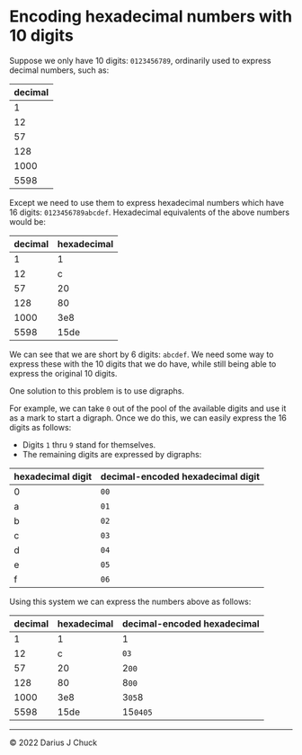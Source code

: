 # Encoding hexadecimal numbers with 10 digits

Suppose we only have 10 digits: `0123456789`, ordinarily used to express decimal numbers, such as:

<table>
  <thead>
    <tr><th>decimal</th></tr>
  </thead>
  <tbody>
    <tr><td>1</td></tr>
    <tr><td>12</td></tr>
    <tr><td>57</td></tr>
    <tr><td>128</td></tr>
    <tr><td>1000</td></tr>
    <tr><td>5598</td></tr>
  </tbody>
</table>

Except we need to use them to express hexadecimal numbers which have 16 digits: `0123456789abcdef`. Hexadecimal equivalents of the above numbers would be:

<table>
  <thead>
    <tr><th>decimal</th><th>hexadecimal</th></tr>
  </thead>
  <tbody>
    <tr><td>1</td><td>1</td></tr>
    <tr><td>12</td><td>c</td></tr>
    <tr><td>57</td><td>20</td></tr>
    <tr><td>128</td><td>80</td></tr>
    <tr><td>1000</td><td>3e8</td></tr>
    <tr><td>5598</td><td>15de</td></tr>
  </tbody>
</table>

We can see that we are short by 6 digits: `abcdef`. We need some way to express these with the 10 digits that we do have, while still being able to express the original 10 digits.

One solution to this problem is to use digraphs.

For example, we can take `0` out of the pool of the available digits and use it as a mark to start a digraph. Once we do this, we can easily express the 16 digits as follows:
* Digits `1` thru `9` stand for themselves. 
* The remaining digits are expressed by digraphs:

<table>
  <thead>
    <tr><th>hexadecimal digit</th><th>decimal-encoded hexadecimal digit</th></tr>
  </thead>
  <tbody>
    <tr><td>0</td><td><code>00</code></td></tr>
    <tr><td>a</td><td><code>01</code></td></tr>
    <tr><td>b</td><td><code>02</code></td></tr>
    <tr><td>c</td><td><code>03</code></td></tr>
    <tr><td>d</td><td><code>04</code></td></tr>
    <tr><td>e</td><td><code>05</code></td></tr>
    <tr><td>f</td><td><code>06</code></td></tr>
  </tbody>
</table>

Using this system we can express the numbers above as follows:

<table>
  <thead>
    <tr><th>decimal</th><th>hexadecimal</th><th>decimal-encoded hexadecimal</th></tr>
  </thead>
  <tbody>
    <tr><td>1</td><td>1</td><td>1</td></tr>
    <tr><td>12</td><td>c</td><td><code>03</code></td></tr>
    <tr><td>57</td><td>20</td><td>2<code>00</code></td></tr>
    <tr><td>128</td><td>80</td><td>8<code>00</code></td></tr>
    <tr><td>1000</td><td>3e8</td><td>3<code>05</code>8</td></tr>
    <tr><td>5598</td><td>15de</td><td>15<code>04</code><code>05</code></td></tr>
  </tbody>
</table>

***

© 2022 Darius J Chuck
